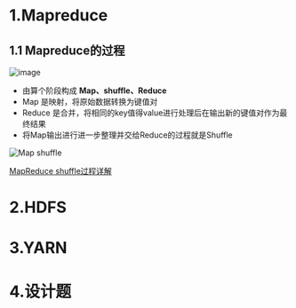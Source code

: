 # 1.Mapreduce

## 1.1 Mapreduce的过程

 ![image](http://static.lovedata.net/jpg/2018/5/18/21730e68df257d648a1c17284040c966.jpg)
 - 由算个阶段构成 **Map、shuffle、Reduce**
 - Map 是映射，将原始数据转换为键值对
 - Reduce 是合并，将相同的key值得value进行处理后在输出新的键值对作为最终结果
 - 将Map输出进行进一步整理并交给Reduce的过程就是Shuffle
 
 ![Map shuffle](http://static.lovedata.net/jpg/2018/5/18/f29021d32b6c5c447e53e7aebd4e326b.jpg)
 
 [MapReduce shuffle过程详解](https://blog.csdn.net/u014374284/article/details/49205885)

# 2.HDFS

# 3.YARN

# 4.设计题